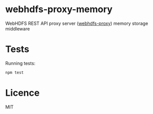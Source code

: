 webhdfs-proxy-memory
====================

WebHDFS REST API proxy server ([webhdfs-proxy](https://github.com/harrisiirak/webhdfs-proxy/)) memory storage middleware

# Tests

Running tests:

```bash
npm test
```

# Licence

MIT